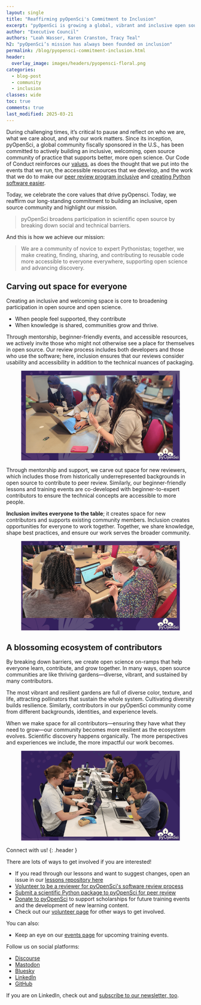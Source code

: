 ```yaml
---
layout: single
title: "Reaffirming pyOpenSci's Commitment to Inclusion"
excerpt: "pyOpenSci is growing a global, vibrant and inclusive open source community where everyone from all backgrounds and identities can contribute to better, more open science. Join us in breaking down barriers and building a future where all voices shape scientific discovery."
author: "Executive Council"
authors: "Leah Wasser, Karen Cranston, Tracy Teal"
h2: "pyOpenSci’s mission has always been founded on inclusion"
permalink: /blog/pyopensci-commitment-inclusion.html
header:
  overlay_image: images/headers/pyopensci-floral.png
categories:
  - blog-post
  - community
  - inclusion
classes: wide
toc: true
comments: true
last_modified: 2025-03-21
---
```


During challenging times, it’s critical to pause and reflect on who we are, what we care about, and why our work matters. Since its inception, pyOpenSci, a global community fiscally sponsored in the U.S., has been committed to actively building an inclusive, welcoming, open source community of practice that supports better, more open science. Our Code of Conduct reinforces our [values,](https://www.pyopensci.org/handbook/CODE_OF_CONDUCT.html) as does the thought that we put into the events that we run, the accessible resources that we develop, and the work that we do to make our [peer review program inclusive](https://www.pyopensci.org/#broadening-participation-in-scientific-open-source) and [creating Python software easier](https://www.pyopensci.org/python-package-guide/tutorials/intro.html).

Today, we celebrate the core values that drive pyOpensci. Today, we reaffirm our long-standing commitment to building an inclusive, open source community and highlight our mission.

> pyOpenSci broadens participation in scientific open source by breaking down social and technical barriers.

And this is how we achieve our mission:

> We are a community of novice to expert Pythonistas; together, we make creating, finding, sharing, and contributing to reusable code more accessible to everyone everywhere, supporting open science and advancing discovery.

## Carving out space for everyone

Creating an inclusive and welcoming space is core to broadening participation in open source and open science.

* When people feel supported, they contribute
* When knowledge is shared, communities grow and thrive.

Through mentorship, beginner-friendly events, and accessible resources, we actively invite those who might not otherwise see a place for themselves in open source. Our review process includes both developers and those who use the software; here, inclusion ensures that our reviews consider usability and accessibility in addition to the technical nuances of packaging.

<figure>
    <picture>
    <source srcset="/images/events/sprint-people-working.webp" type="image/webp">
    <img src="/images/events/sprint-people-working.png" alt="...">
    </picture>
</figure>

Through mentorship and support, we carve out space for new reviewers, which includes those from historically underrepresented backgrounds in open source to contribute to peer review. Similarly, our beginner-friendly lessons and training events are co-developed with beginner-to-expert contributors to ensure the technical concepts are accessible to more people.

**Inclusion invites everyone to the table**; it creates space for new contributors and supports existing community members. Inclusion creates opportunities for everyone to work together. Together, we share knowledge, shape best practices, and ensure our work serves the broader community.

<figure>
    <picture>
    <source srcset="/images/events/sprint-mentor-luiz-meer.webp" type="image/webp">
    <img src="/images/events/sprint-mentor-luiz-meer.png" alt="...">
    </picture>
</figure>

## A blossoming ecosystem of contributors

By breaking down barriers, we create open science on-ramps that help everyone learn, contribute, and grow together. In many ways, open source communities are like thriving gardens—diverse, vibrant, and sustained by many contributors.

The most vibrant and resilient gardens are full of diverse color, texture, and life, attracting pollinators that sustain the whole system. Cultivating diversity builds resilience. Similarly, contributors in our pyOpenSci community come from different backgrounds, identities, and experience levels.

When we make space for all contributors—ensuring they have what they need to grow—our community becomes more resilient as the ecosystem evolves. Scientific discovery happens organically. The more perspectives and experiences we include, the more impactful our work becomes.

<figure>
    <picture>
    <source srcset="/images/events/sprint-scipy-2024.webp" type="image/webp">
    <img src="/images/events/sprint-scipy-2024.png" alt="...">
    </picture>
</figure>

<div class="notice" markdown="1">

<i class="fa-solid fa-users-line"></i> Connect with us!
{: .header }

There are lots of ways to get involved if you are interested!

* If you read through our lessons and want to suggest changes, open an issue in our [lessons repository here](https://github.com/pyOpenSci/lessons)
* [Volunteer to be a reviewer for pyOpenSci's software review process](https://forms.gle/GHfxvmS47nQFDcBM6)
* [Submit a scientific Python package to pyOpenSci for peer review](https://www.pyopensci.org/software-peer-review/how-to/author-guide.html#submit-your-package-for-peer-review)
* [Donate to pyOpenSci](https://give.communityin.org/pyopensci_2024) to support scholarships for future training events and the development of new learning content.
* Check out our [volunteer page](/volunteer.html) for other ways to get involved.

You can also:

* Keep an eye on our [events page](/events.html) for upcoming training events.

Follow us on social platforms:

* [<i class="fa-brands fa-discourse" style="color:#81c0aa;"></i> Discourse](https://pyopensci.discourse.group/)
* [<i class="fa-brands fa-mastodon" style="color:#81c0aa;"></i> Mastodon](https://fosstodon.org/@pyopensci)
* [<i class="fa-solid fa-cloud" style="color:#81c0aa;"></i> Bluesky](https://bsky.app/profile/pyopensci.org)
* [<i class="fa-brands fa-linkedin" style="color:#81c0aa;"></i> LinkedIn](https://www.linkedin.com/company/pyopensci)
* [<i class="fa-brands fa-github" style="color:#81c0aa;"></i> GitHub](https://github.com/pyOpenSci)

If you are on LinkedIn, check out and [subscribe to our newsletter, too](https://www.linkedin.com/newsletters/7179551305344933888/?displayConfirmation=true).

</div>
